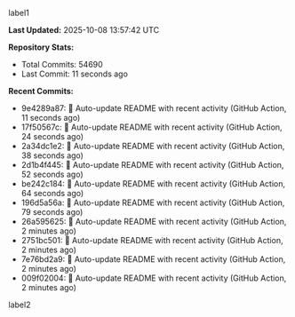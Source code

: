 
label1 
<!-- ACTIVITY_START -->
**Last Updated:** 2025-10-08 13:57:42 UTC

**Repository Stats:**
- Total Commits: 54690
- Last Commit: 11 seconds ago

**Recent Commits:**
- 9e4289a87: 🤖 Auto-update README with recent activity (GitHub Action, 11 seconds ago)
- 17f50567c: 🤖 Auto-update README with recent activity (GitHub Action, 24 seconds ago)
- 2a34dc1e2: 🤖 Auto-update README with recent activity (GitHub Action, 38 seconds ago)
- 2d1b4f445: 🤖 Auto-update README with recent activity (GitHub Action, 52 seconds ago)
- be242c184: 🤖 Auto-update README with recent activity (GitHub Action, 64 seconds ago)
- 196d5a56a: 🤖 Auto-update README with recent activity (GitHub Action, 79 seconds ago)
- 26a595625: 🤖 Auto-update README with recent activity (GitHub Action, 2 minutes ago)
- 2751bc501: 🤖 Auto-update README with recent activity (GitHub Action, 2 minutes ago)
- 7e76bd2a9: 🤖 Auto-update README with recent activity (GitHub Action, 2 minutes ago)
- 009f02004: 🤖 Auto-update README with recent activity (GitHub Action, 2 minutes ago)
<!-- ACTIVITY_END -->

label2
